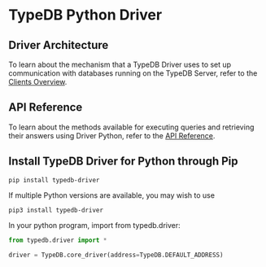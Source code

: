# TypeDB Python Driver

## Driver Architecture
To learn about the mechanism that a TypeDB Driver uses to set up communication with databases running on the TypeDB Server, refer to the [Clients Overview](https://typedb.com/docs/clients/2.x/clients).

## API Reference
To learn about the methods available for executing queries and retrieving their answers using Driver Python, refer to the [API Reference](https://typedb.com/docs/clients/2.x/python/python-api-ref).

## Install TypeDB Driver for Python through Pip
```
pip install typedb-driver
```
If multiple Python versions are available, you may wish to use
```
pip3 install typedb-driver
```

In your python program, import from typedb.driver:
```py
from typedb.driver import *

driver = TypeDB.core_driver(address=TypeDB.DEFAULT_ADDRESS)
```
